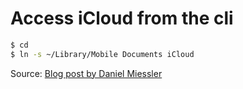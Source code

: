 # Access iCloud from the cli

```bash
$ cd
$ ln -s ~/Library/Mobile Documents iCloud
```

Source: [Blog post by Daniel Miessler](https://danielmiessler.com/blog/access-icloud-drive-terminal/)
